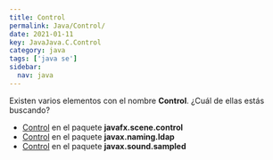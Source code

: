 ```yaml
---
title: Control
permalink: Java/Control/
date: 2021-01-11
key: JavaJava.C.Control
category: java
tags: ['java se']
sidebar: 
  nav: java
---
```


Existen varios elementos con el nombre **Control**. ¿Cuál de ellas estás buscando?
<ul>
<li><a href="/Java/Control-javafx-scene-control/">Control</a> en el paquete <strong>javafx.scene.control</strong></li>
<li><a href="/Java/Control-javax-naming-ldap/">Control</a> en el paquete <strong>javax.naming.ldap</strong></li>
<li><a href="/Java/Control-javax-sound-sampled/">Control</a> en el paquete <strong>javax.sound.sampled</strong></li>
<ul>
